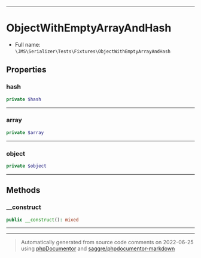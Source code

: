 ***

# ObjectWithEmptyArrayAndHash





* Full name: `\JMS\Serializer\Tests\Fixtures\ObjectWithEmptyArrayAndHash`



## Properties


### hash



```php
private $hash
```






***

### array



```php
private $array
```






***

### object



```php
private $object
```






***

## Methods


### __construct



```php
public __construct(): mixed
```











***


***
> Automatically generated from source code comments on 2022-06-25 using [phpDocumentor](http://www.phpdoc.org/) and [saggre/phpdocumentor-markdown](https://github.com/Saggre/phpDocumentor-markdown)
